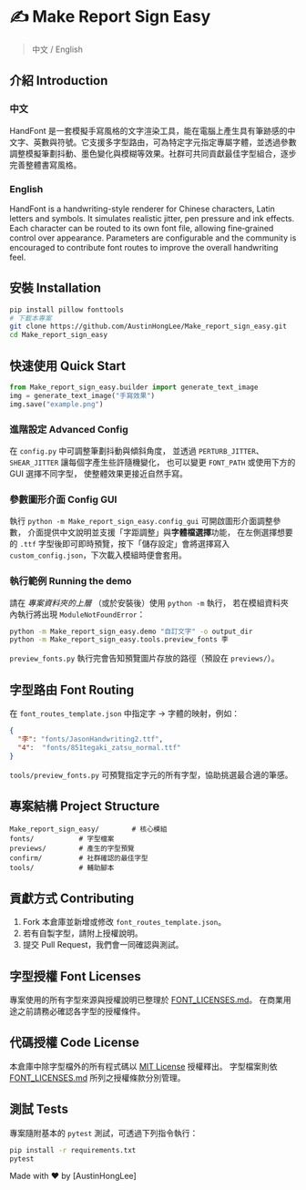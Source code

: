 # ✍️ Make Report Sign Easy

> 中文 / English

## 介紹 Introduction

### 中文
HandFont 是一套模擬手寫風格的文字渲染工具，能在電腦上產生具有筆跡感的中文字、英數與符號。它支援多字型路由，可為特定字元指定專屬字體，並透過參數調整模擬筆劃抖動、墨色變化與模糊等效果。社群可共同貢獻最佳字型組合，逐步完善整體書寫風格。

### English
HandFont is a handwriting-style renderer for Chinese characters, Latin letters and symbols. It simulates realistic jitter, pen pressure and ink effects. Each character can be routed to its own font file, allowing fine‑grained control over appearance. Parameters are configurable and the community is encouraged to contribute font routes to improve the overall handwriting feel.

## 安裝 Installation
```bash
pip install pillow fonttools
# 下載本專案
git clone https://github.com/AustinHongLee/Make_report_sign_easy.git
cd Make_report_sign_easy
```

## 快速使用 Quick Start
```python
from Make_report_sign_easy.builder import generate_text_image
img = generate_text_image("手寫效果")
img.save("example.png")
```

### 進階設定 Advanced Config
在 `config.py` 中可調整筆劃抖動與傾斜角度，
並透過 `PERTURB_JITTER`、`SHEAR_JITTER` 讓每個字產生些許隨機變化，
也可以變更 `FONT_PATH` 或使用下方的 GUI 選擇不同字型，
使整體效果更接近自然手寫。

### 參數圖形介面 Config GUI
執行 `python -m Make_report_sign_easy.config_gui` 可開啟圖形介面調整參數，
介面提供中文說明並支援「字距調整」與**字體檔選擇**功能，
在左側選擇想要的 `.ttf` 字型後即可即時預覽，按下「儲存設定」會將選擇寫入
`custom_config.json`，下次載入模組時便會套用。

### 執行範例 Running the demo
請在 *專案資料夾的上層* （或於安裝後）使用 `python -m` 執行，
若在模組資料夾內執行將出現 `ModuleNotFoundError`：

```bash
python -m Make_report_sign_easy.demo "自訂文字" -o output_dir
python -m Make_report_sign_easy.tools.preview_fonts 李
```
`preview_fonts.py` 執行完會告知預覽圖片存放的路徑（預設在 `previews/`）。

## 字型路由 Font Routing
在 `font_routes_template.json` 中指定字 → 字體的映射，例如：
```json
{
  "李": "fonts/JasonHandwriting2.ttf",
  "4":  "fonts/851tegaki_zatsu_normal.ttf"
}
```
`tools/preview_fonts.py` 可預覽指定字元的所有字型，協助挑選最合適的筆感。

## 專案結構 Project Structure
```
Make_report_sign_easy/        # 核心模組
fonts/           # 字型檔案
previews/        # 產生的字型預覽
confirm/         # 社群確認的最佳字型
tools/           # 輔助腳本
```

## 貢獻方式 Contributing
1. Fork 本倉庫並新增或修改 `font_routes_template.json`。
2. 若有自製字型，請附上授權說明。
3. 提交 Pull Request，我們會一同確認與測試。

## 字型授權 Font Licenses
專案使用的所有字型來源與授權說明已整理於 [FONT_LICENSES.md](FONT_LICENSES.md)。
在商業用途之前請務必確認各字型的授權條件。

## 代碼授權 Code License
本倉庫中除字型檔外的所有程式碼以 [MIT License](LICENSE) 授權釋出。
字型檔案則依 [FONT_LICENSES.md](FONT_LICENSES.md) 所列之授權條款分別管理。

## 測試 Tests
專案隨附基本的 `pytest` 測試，可透過下列指令執行：

```bash
pip install -r requirements.txt
pytest
```

Made with ❤️ by [AustinHongLee]
